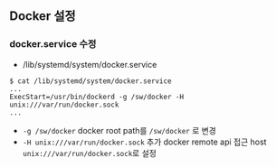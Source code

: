 ## Docker 설정

### docker.service 수정

- /lib/systemd/system/docker.service
```
$ cat /lib/systemd/system/docker.service
...
ExecStart=/usr/bin/dockerd -g /sw/docker -H unix:///var/run/docker.sock
...
```

- `-g /sw/docker`
docker root path를 `/sw/docker` 로 변경
- `-H unix:///var/run/docker.sock` 추가
docker remote api 접근 host `unix:///var/run/docker.sock`로 설정

